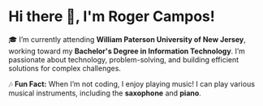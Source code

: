# Hi there 👋, I'm Roger Campos!

🎓 I’m currently attending **William Paterson University of New Jersey**, working toward my **Bachelor's Degree in Information Technology**. I’m passionate about technology, problem-solving, and building efficient solutions for complex challenges.

🎶 **Fun Fact:** When I’m not coding, I enjoy playing music! I can play various musical instruments, including the **saxophone** and **piano**.
